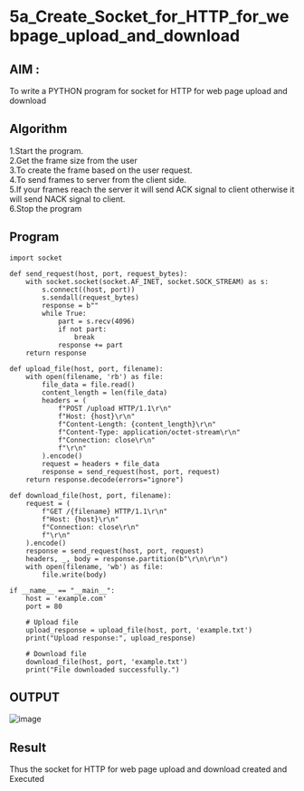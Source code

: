 # 5a_Create_Socket_for_HTTP_for_webpage_upload_and_download
## AIM :
To write a PYTHON program for socket for HTTP for web page upload and download
## Algorithm

1.Start the program.
<BR>
2.Get the frame size from the user
<BR>
3.To create the frame based on the user request.
<BR>
4.To send frames to server from the client side.
<BR>
5.If your frames reach the server it will send ACK signal to client otherwise it will send NACK signal to client.
<BR>
6.Stop the program
<BR>
## Program 
```
import socket

def send_request(host, port, request_bytes):
    with socket.socket(socket.AF_INET, socket.SOCK_STREAM) as s:
        s.connect((host, port))
        s.sendall(request_bytes)
        response = b""
        while True:
            part = s.recv(4096)
            if not part:
                break
            response += part
    return response

def upload_file(host, port, filename):
    with open(filename, 'rb') as file:
        file_data = file.read()
        content_length = len(file_data)
        headers = (
            f"POST /upload HTTP/1.1\r\n"
            f"Host: {host}\r\n"
            f"Content-Length: {content_length}\r\n"
            f"Content-Type: application/octet-stream\r\n"
            f"Connection: close\r\n"
            f"\r\n"
        ).encode()
        request = headers + file_data
        response = send_request(host, port, request)
    return response.decode(errors="ignore")

def download_file(host, port, filename):
    request = (
        f"GET /{filename} HTTP/1.1\r\n"
        f"Host: {host}\r\n"
        f"Connection: close\r\n"
        f"\r\n"
    ).encode()
    response = send_request(host, port, request)
    headers, _, body = response.partition(b"\r\n\r\n")
    with open(filename, 'wb') as file:
        file.write(body)

if __name__ == "__main__":
    host = 'example.com'
    port = 80

    # Upload file
    upload_response = upload_file(host, port, 'example.txt')
    print("Upload response:", upload_response)

    # Download file
    download_file(host, port, 'example.txt')
    print("File downloaded successfully.")
```
## OUTPUT
![image](https://github.com/user-attachments/assets/3f7021f5-62d6-474f-bb1f-f9174b7f6139)

## Result
Thus the socket for HTTP for web page upload and download created and Executed
